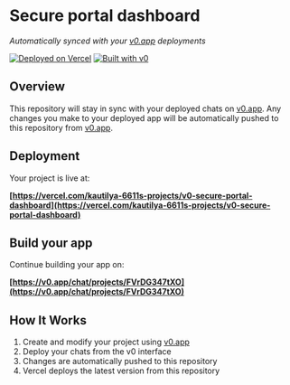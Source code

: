 # Secure portal dashboard

*Automatically synced with your [v0.app](https://v0.app) deployments*

[![Deployed on Vercel](https://img.shields.io/badge/Deployed%20on-Vercel-black?style=for-the-badge&logo=vercel)](https://vercel.com/kautilya-6611s-projects/v0-secure-portal-dashboard)
[![Built with v0](https://img.shields.io/badge/Built%20with-v0.app-black?style=for-the-badge)](https://v0.app/chat/projects/FVrDG347tXO)

## Overview

This repository will stay in sync with your deployed chats on [v0.app](https://v0.app).
Any changes you make to your deployed app will be automatically pushed to this repository from [v0.app](https://v0.app).

## Deployment

Your project is live at:

**[https://vercel.com/kautilya-6611s-projects/v0-secure-portal-dashboard](https://vercel.com/kautilya-6611s-projects/v0-secure-portal-dashboard)**

## Build your app

Continue building your app on:

**[https://v0.app/chat/projects/FVrDG347tXO](https://v0.app/chat/projects/FVrDG347tXO)**

## How It Works

1. Create and modify your project using [v0.app](https://v0.app)
2. Deploy your chats from the v0 interface
3. Changes are automatically pushed to this repository
4. Vercel deploys the latest version from this repository
